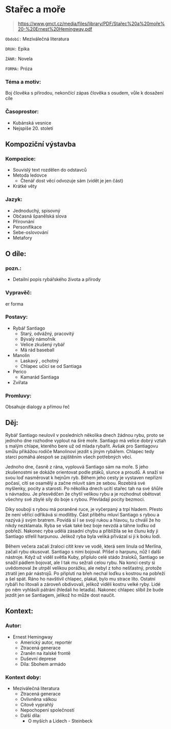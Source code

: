 # Stařec a moře 

> https://www.gmct.cz/media/files/library/PDF/Stařec%20a%20moře%20-%20Ernest%20Hemingway.pdf

``Období:`` Meziválečná literatura

``DRUH:`` Epika

``ŽÁNR:`` Novela

``FORMA:`` Próza


### Téma a motiv:

Boj člověka s přírodou, nekončící zápas člověka s osudem, vůle k dosažení cíle

### Časoprostor:

- Kubánská vesnice
- Nejspíše 20. století

## Kompoziční výstavba

### Kompozice:		
- Souvislý text rozdělen do odstavců
- Metoda ledovce
  - Čtenář dost věcí odvozuje sám (vidět je jen část)
- Krátké věty


### Jazyk:
- Jednoduchý, spisovný
- Občasná španělská slova
- Přirovnání
- Personifikace
- Sebe-oslovování
- Metafory

## O díle:
### pozn.:
- Detailní popis rybářského života a přírody
 
### Vypravěč:
er forma

### Postavy:
- Rybář Santiago
  - Starý, odvážný, pracovitý
  - Bývalý námořník
  - Velice zkušený rybář
  - Má rád baseball
- Manolin
  - Laskavý , ochotný
  - Chlapec učící se od Santiaga
- Perico
  - Kamarád Santiaga
- Zvířata


### Promluvy:
Obsahuje dialogy a přímou řeč
## Děj:

Rybář Santiago neulovil v posledních několika dnech žádnou rybu, proto se jednoho dne rozhodne vyplout na širé moře. Santiago má velice dobrý vztah s malým chlape, kterého bere už od mlada rybařit. Avšak pro Santiagovu smůlu přikážou rodiče Manolinovi jezdit s jiným rybářem. Chlapec tedy starci pomáhá alespoň se zajištěním všech potřebných věcí.

Jednoho dne, časně z rána, vyplouvá Santiago sám na moře. S jeho zkušenostmi se dokáže orientovat podle ptáků, slunce a proudů. A snaží se svou loď nasměrovat k hejnům ryb. Během jeho cesty je vystaven nepřízni počasí, cítí se osamělý a začne mluvit sám ze sebou. Rozebírá své myšlenky, pocity a starosti. Po několika dnech ucítí stařec tah na své šňůře s návnadou. Je přesvědčen že chytil velikou rybu a je rozhodnut obětovat všechny své zbylé síly do boje s rybou. Převládají pocity bezmoci.

Díky souboji s rybou má poraněné ruce, je vyčerpaný a trpí hladem. Přesto že není věřící odříkává si modlitby. Část příběhu mluví Santiago s rybou a nazývá ji svým bratrem. Povídá si I se svoji rukou a hlavou, tu chválí že ho nikdy nezklamala. Ryba se však také bez boje nevzdá a táhne loďku od pobřeží. Nakonec ryba udělá zásadní chybu a přiblížila se ke člunu kdy ji Santiago střelil harpunou. Jelikož ryba byla veliká přivázal si ji k boku lodi.

Během večera začali žraloci cítit krev ve vodě, která sem linula od Merlína, začali rybu okusovat. Santiago s nimi bojoval. Přišel o harpunu, nůž I další nástroje. Když už viděl světla Kuby, připlulo celé stádo žraloků, Santiago se snažil pádlem bojovat, ale I tak mu sežrali celou rybu. Na konci cesty si uvědomoval že utrpěl velikou porážku, ale nebyl z toho nešťastný, protože ztratil jen pár nástrojů. Po připlutí na břeh nechal loďku s kostrou na pobřeží a šel spát. Ráno ho navštívil chlapec, plakal, bylo mu strace líto. Ostatní rybáři ho litovali a zároveň obdivovali, jelikož viděli kostru velké ryby. Lidé po něm vyhlásili pátrání (hledali ho letadla). Nakonec chlapec slíbil že bude jezdit jen se Santiagem, jelikož ho může dost naučit.


## Kontext:
### Autor:
- Ernest Hemingway	
  - Americký autor, reportér
  - Ztracená generace
  - Zraněn na italské frontě
  - Duševní deprese
  - Díla: Sbohem armádo


### Kontext doby:	
- Meziválečná literatura
  - Ztracená generace
  - Ovlivněna válkou
  - Citově vyprahlý
  - Nepochopeni společností
  - Další díla:
    - O myších a Lidech - Steinbeck
